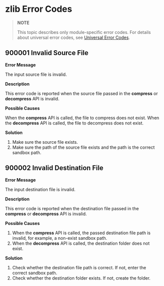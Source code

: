 # zlib Error Codes

> **NOTE**
>
> This topic describes only module-specific error codes. For details about universal error codes, see [Universal Error Codes](errorcode-universal.md).

## 900001 Invalid Source File

**Error Message**

The input source file is invalid.

**Description**

This error code is reported when the source file passed in the **compress** or **decompress** API is invalid.

**Possible Causes**

When the **compress** API is called, the file to compress does not exist. When the **decompress** API is called, the file to decompress does not exist.

**Solution**

1. Make sure the source file exists.
2. Make sure the path of the source file exists and the path is the correct sandbox path.

## 900002 Invalid Destination File

**Error Message**

The input destination file is invalid.

**Description**

This error code is reported when the destination file passed in the **compress** or **decompress** API is invalid.

**Possible Causes**

1. When the **compress** API is called, the passed destination file path is invalid, for example, a non-exist sandbox path.
2. When the **decompress** API is called, the destination folder does not exist.

**Solution**

1. Check whether the destination file path is correct. If not, enter the correct sandbox path.
2. Check whether the destination folder exists. If not, create the folder.
